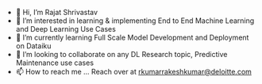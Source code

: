 - 👋 Hi, I’m Rajat Shrivastav
- 👀 I’m interested in learning & implementing End to End Machine Learning and Deep Learning Use Cases
- 🌱 I’m currently learning Full Scale Model Development and Deployment on Dataiku
- 💞️ I’m looking to collaborate on any DL Research topic, Predictive Maintenance use cases
- 📫 How to reach me ... Reach over at rkumarrakeshkumar@deloitte.com

<!---
alpharajat/alpharajat is a ✨ special ✨ repository because its `README.md` (this file) appears on your GitHub profile.
You can click the Preview link to take a look at your changes.
--->
